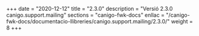 +++
date        = "2020-12-12"
title       = "2.3.0"
description = "Versió 2.3.0 canigo.support.mailing"
sections    = "canigo-fwk-docs"
enllac		= "/canigo-fwk-docs/documentacio-llibreries/canigo.support.mailing/2.3.0/"
weight		= 8
+++
